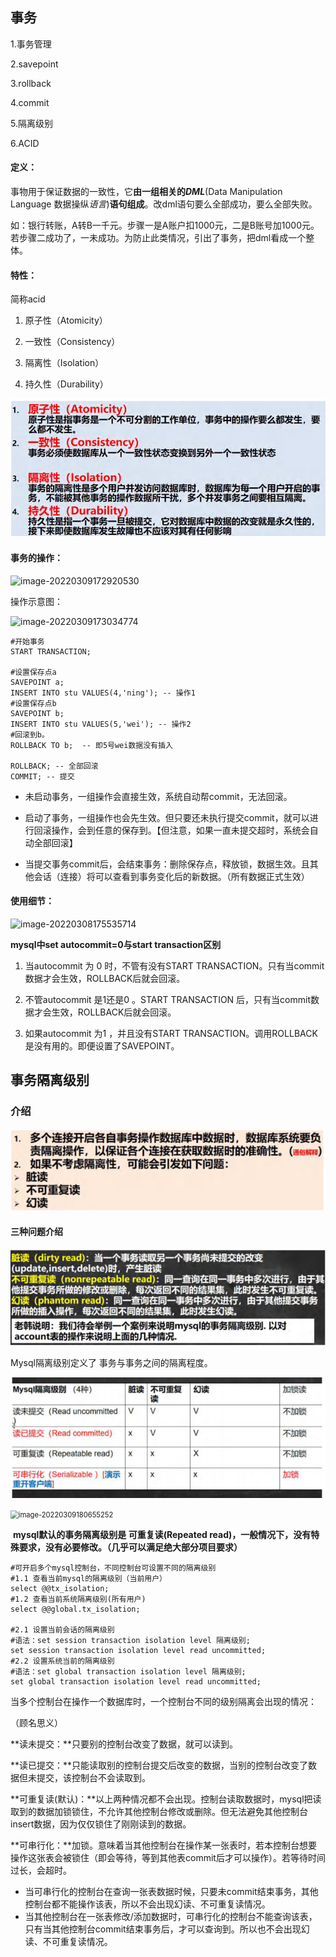 ## 事务

1.事务管理

2.savepoint

3.rollback

4.commit

5.隔离级别 

6.ACID

#### 定义：

​	事物用于保证数据的一致性，它**由一组相关的*DML***(Data Manipulation Language  数据操纵*语言*)**语句组成**。改dml语句要么全部成功，要么全部失败。

如：银行转账，A转B一千元。步骤一是A账户扣1000元，二是B账号加1000元。若步骤二成功了，一未成功。为防止此类情况，引出了事务，把dml看成一个整体。

#### 特性：

简称acid

1. 原子性（Atomicity）

2. 一致性（Consistency）

3. 隔离性（Isolation）
4. 持久性（Durability）

<img src="https://raw.githubusercontent.com/LifeSum12/typora-image/main/img/202207081432412.png" alt="image-20220708143232224" style="zoom:80%;" />



#### 事务的操作：

![image-20220309172920530](C:\Users\10275\AppData\Roaming\Typora\typora-user-images\image-20220309172920530.png)

操作示意图：

![image-20220309173034774](C:\Users\10275\AppData\Roaming\Typora\typora-user-images\image-20220309173034774.png)

```mysql
#开始事务
START TRANSACTION;

#设置保存点a
SAVEPOINT a;
INSERT INTO stu VALUES(4,'ning'); -- 操作1
#设置保存点b
SAVEPOINT b;
INSERT INTO stu VALUES(5,'wei'); -- 操作2
#回滚到b。
ROLLBACK TO b;	-- 即5号wei数据没有插入

ROLLBACK; -- 全部回滚
COMMIT; -- 提交
```

- 未启动事务，一组操作会直接生效，系统自动帮commit，无法回滚。
- 启动了事务，一组操作也会先生效。但只要还未执行提交commit，就可以进行回滚操作，会到任意的保存到。【但注意，如果一直未提交超时，系统会自动全部回滚】

- 当提交事务commit后，会结束事务：删除保存点，释放锁，数据生效。且其他会话（连接）将可以查看到事务变化后的新数据。（所有数据正式生效）



#### **使用细节：**

![image-20220308175535714](C:\Users\10275\AppData\Roaming\Typora\typora-user-images\image-20220308175535714.png)

**mysql中set autocommit=0与start transaction区别**

1. 当autocommit 为 0 时，不管有没有START TRANSACTION。只有当commit数据才会生效，ROLLBACK后就会回滚。

2. 不管autocommit 是1还是0 。START TRANSACTION 后，只有当commit数据才会生效，ROLLBACK后就会回滚。

3. 如果autocommit 为1 ，并且没有START TRANSACTION。调用ROLLBACK是没有用的。即便设置了SAVEPOINT。



## 事务隔离级别

###  介绍

![image-20220708143435912](https://raw.githubusercontent.com/LifeSum12/typora-image/main/img/202207081434009.png)

#### 三种问题介绍

![image-20220708143452027](https://raw.githubusercontent.com/LifeSum12/typora-image/main/img/202207081434134.png)



Mysql隔离级别定义了 事务与事务之间的隔离程度。

![image-20220708143603947](https://raw.githubusercontent.com/LifeSum12/typora-image/main/img/202207081436044.png)

<img src="C:\Users\10275\AppData\Roaming\Typora\typora-user-images\image-20220309180655252.png" alt="image-20220309180655252" style="zoom:80%;" />

​	**mysql默认的事务隔离级别是 可重复读(Repeated read)，一般情况下，没有特殊要求，没有必要修改。（几乎可以满足绝大部分项目要求）**

```mysql
#可开启多个mysql控制台，不同控制台可设置不同的隔离级别
#1.1 查看当前mysql的隔离级别（当前用户）
select @@tx_isolation;
#1.2 查看当前系统隔离级别(所有用户)
select @@global.tx_isolation;

#2.1 设置当前会话的隔离级别
#语法：set session transaction isolation level 隔离级别;
set session transaction isolation level read uncommitted;
#2.2 设置系统当前的隔离级别
#语法：set global transaction isolation level 隔离级别;
set global transaction isolation level read uncommitted;

```

当多个控制台在操作一个数据库时，一个控制台不同的级别隔离会出现的情况：

（顾名思义）

**读未提交：**只要别的控制台改变了数据，就可以读到。

**读已提交：**只能读取别的控制台提交后改变的数据，当别的控制台改变了数据但未提交，该控制台不会读取到。

**可重复读(默认)：**以上两种情况都不会出现。控制台读取数据时，mysql把读取到的数据加锁锁住，不允许其他控制台修改或删除。但无法避免其他控制台insert数据，因为仅仅锁住了刚刚读到的数据。

**可串行化：**加锁。意味着当其他控制台在操作某一张表时，若本控制台想要操作这张表会被锁住（即会等待，等到其他表commit后才可以操作）。若等待时间过长，会超时。

- 当可串行化的控制台在查询一张表数据时候，只要未commit结束事务，其他控制台都不能操作该表，所以不会出现幻读、不可重复读情况。
- 当其他控制台在一张表修改/添加数据时，可串行化的控制台不能查询该表，只有当其他控制台commit结束事务后，才可以查询到。所以也不会出现幻读、不可重复读情况。

